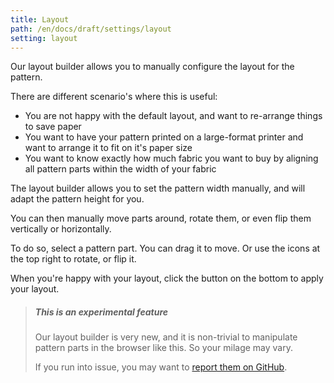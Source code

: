 ```yaml
---
title: Layout
path: /en/docs/draft/settings/layout
setting: layout
---
```


Our layout builder allows you to manually configure the layout for the pattern.

There are different scenario's where this is useful:

- You are not happy with the default layout, and want to re-arrange things to save paper
- You want to have your pattern printed on a large-format printer and want to arrange it to fit on it's paper size
- You want to know exactly how much fabric you want to buy by aligning all pattern parts within the width of your fabric

The layout builder allows you to set the pattern width manually, and will adapt the pattern height for you.

You can then manually move parts around, rotate them, or even flip them vertically or horizontally.

To do so, select a pattern part. You can drag it to move. Or use the icons at the top right to rotate, or flip it.

When you're happy with your layout, click the button on the bottom to apply your layout.

> ##### This is an experimental feature
> 
> Our layout builder is very new, and it is non-trivial to manipulate pattern parts in the browser like this. So your milage may vary.
> 
> If you run into issue, you may want to [report them on GitHub](https://github.com/freesewing/website/issues/new).
